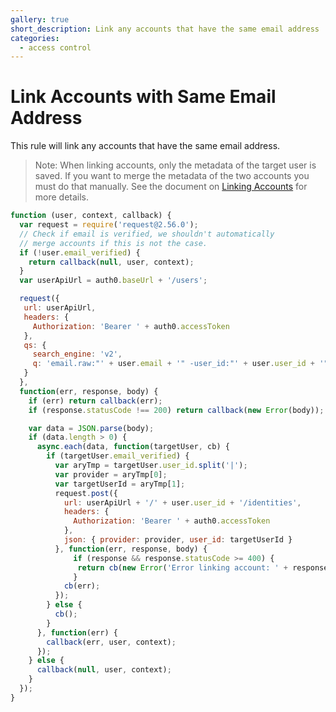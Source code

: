 ```yaml
---
gallery: true
short_description: Link any accounts that have the same email address
categories:
  - access control
---
```


# Link Accounts with Same Email Address
This rule will link any accounts that have the same email address.

> Note: When linking accounts, only the metadata of the target user is saved. If you want to merge the metadata of the two accounts you must do that manually. See the document on [Linking Accounts](https://auth0.com/docs/link-accounts) for more details.

```js
function (user, context, callback) {
  var request = require('request@2.56.0');
  // Check if email is verified, we shouldn't automatically
  // merge accounts if this is not the case.
  if (!user.email_verified) {
    return callback(null, user, context);
  }
  var userApiUrl = auth0.baseUrl + '/users';

  request({
   url: userApiUrl,
   headers: {
     Authorization: 'Bearer ' + auth0.accessToken
   },
   qs: {
     search_engine: 'v2',
     q: 'email.raw:"' + user.email + '" -user_id:"' + user.user_id + '"',
   }
  },
  function(err, response, body) {
    if (err) return callback(err);
    if (response.statusCode !== 200) return callback(new Error(body));

    var data = JSON.parse(body);
    if (data.length > 0) {
      async.each(data, function(targetUser, cb) {
        if (targetUser.email_verified) {
          var aryTmp = targetUser.user_id.split('|');
          var provider = aryTmp[0];
          var targetUserId = aryTmp[1];
          request.post({
            url: userApiUrl + '/' + user.user_id + '/identities',
            headers: {
              Authorization: 'Bearer ' + auth0.accessToken
            },
            json: { provider: provider, user_id: targetUserId }
          }, function(err, response, body) {
              if (response && response.statusCode >= 400) {
               return cb(new Error('Error linking account: ' + response.statusMessage));
              }
            cb(err);
          });
        } else {
          cb();
        }
      }, function(err) {
        callback(err, user, context);
      });
    } else {
      callback(null, user, context);
    }
  });
}
```
